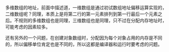 多维数组的地址，前面中描述道，一维数组是通过初试数组地址偏移运算实现的，二维数组呢？同理，本质上是将第二行的第一元素排列到第一行最后一个元素之后。不规则的多维数组也是同理，三维数组也是同理，只不过在分配内存地址时，可能考虑的因素较多。

还有另外的一个问题，在创建对象数组时，分配因为每个对象占用的内存是不同的，所以偏移单位肯定也是不同的，所以这都是编译器和运行时要考虑的问题。